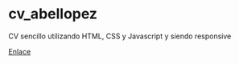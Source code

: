 # cv_abellopez
CV sencillo utilizando HTML, CSS y Javascript y siendo responsive

<a href="https://leba19121993.github.io/cv_abellopez/">Enlace</a>
